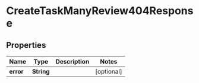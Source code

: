 

# CreateTaskManyReview404Response


## Properties

| Name | Type | Description | Notes |
|------------ | ------------- | ------------- | -------------|
|**error** | **String** |  |  [optional] |



